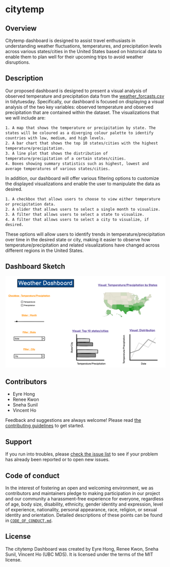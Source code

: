 # citytemp 
## Overview

Citytemp dashboard is designed to assist travel enthusiasts in understanding weather fluctuations, temperatures, and precipitation levels across various states/cities in the United States based on historical data to enable them to plan well for their upcoming trips to avoid weather disruptions.
## Description

Our proposed dashboard is designed to present a visual analysis of observed temperature and precipitation data from the [weather_forcasts.csv](https://github.com/rfordatascience/tidytuesday/blob/master/data/2022/2022-12-20/weather_forecasts.csv) in tidytuesday. Specifically, our dashboard is focused on displaying a visual analysis of the two key variables: observed temperature and observed precipitation that are contained within the dataset. The visualizations that we will include are:

    1. A map that shows the temperature or precipitation by state. The states will be coloured as a diverging colour palette to identify countries with low, medium, and high levels.
    2. A bar chart that shows the top 10 states/cities with the highest temperature/precipitation.
    3. A line plot that shows the distribution of temperature/precipitation of a certain states/cities.
    4. Boxes showing summary statistics such as highest, lowest and average temperatures of various states/cities.

In addition, our dashboard will offer various filtering options to customize the displayed visualizations and enable the user to manipulate the data as desired.

    1. A checkbox that allows users to choose to view either temperature or precipitation data.
    2. A slider that allows users to select a single month to visualize.
    3. A filter that allows users to select a state to visualize.
    4. A filter that allows users to select a city to visualize, if desired.

These options will allow users to identify trends in temperature/precipitation over time in the desired state or city, making it easier to observe how temperature/precipitation and related visualizations have changed across different regions in the United States.

## Dashboard Sketch

![](img/Sketch.png)

## Contributors

* Eyre Hong  
* Renee Kwon
* Sneha Sunil
* Vincent Ho 

Feedback and suggestions are always welcome! Please read [the contributing
guidelines](https://github.com/UBC-MDS/citytemp/blob/main/CONTRIBUTING.md)
to get started.

## Support

If you run into troubles, please [check the issue
list](https://github.com/UBC-MDS/citytemp/issues) to see
if your problem has already been reported or to open new issues.

## Code of conduct

In the interest of fostering an open and welcoming environment, we as contributors and maintainers pledge to making participation in our project and our community a harassment-free experience for everyone, regardless of age, body size, disability, ethnicity, gender identity and expression, level of experience, nationality, personal appearance, race, religion, or sexual identity and orientation. Detailed descriptions
of these points can be found in [`CODE_OF_CONDUCT.md`](https://github.com/UBC-MDS/citytemp/blob/main/CODE_OF_CONDUCT.md).

## License
The citytemp Dashboard was created by Eyre Hong, Renee Kwon, Sneha Sunil, Vincent Ho (UBC MDS). It is licensed under the terms of the MIT license.
